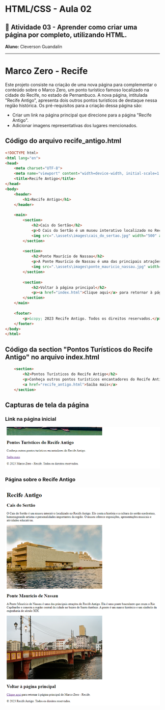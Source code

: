 # HTML/CSS  - Aula 02
## 📄 Atividade 03 - Aprender como criar uma página por completo, utilizando HTML. 
**Aluno:** Cleverson Guandalin

---
# Marco Zero - Recife
Este projeto consiste na criação de uma nova página para complementar o conteúdo sobre o Marco Zero, um ponto turístico famoso localizado na cidade do Recife, no estado de Pernambuco. A nova página, intitulada "Recife Antigo", apresenta dois outros pontos turísticos de destaque nessa região histórica. Os pré-requisitos para a criação dessa página são:

- Criar um link na página principal que direcione para a página "Recife Antigo".
- Adicionar imagens representativas dos lugares mencionados.


## Código do arquivo recife_antigo.html
```html
<!DOCTYPE html>
<html lang="en">
<head>
    <meta charset="UTF-8">
    <meta name="viewport" content="width=device-width, initial-scale=1.0">
    <title>Recife Antigo</title>
</head>
<body>
    <header>
        <h1>Recife Antigo</h1>
    </header>

    <main>
        <section>
            <h2>Cais do Sertão</h2>
            <p>O Cais do Sertão é um museu interativo localizado no Recife Antigo. Ele conta a história e a cultura do sertão nordestino, homenageando artistas e personalidades importantes da região. O museu oferece exposições, apresentações musicais e atividades educativas.</p>
            <img src=".\assets\images\cais_do_sertao.jpg" width="500" alt="Imagem do Cais do Sertão">
        </section>

        <section>
            <h2>Ponte Maurício de Nassau</h2>
            <p>A Ponte Maurício de Nassau é uma das principais atrações do Recife Antigo. Ela é uma ponte basculante que cruza o Rio Capibaribe e conecta a região central da cidade ao bairro de Santo Antônio. A ponte é um marco histórico e um símbolo da engenharia do século XIX.</p>
            <img src=".\assets\images\ponte_mauricio_nassau.jpg" width="500" alt="Imagem da Ponte Maurício de Nassau">
        </section>

        <section>
            <h2>Voltar à página principal</h2>
            <p><a href="index.html">Clique aqui</a> para retornar à página principal do Marco Zero - Recife.</p>
        </section>
    </main>

    <footer>
        <p>&copy; 2023 Recife Antigo. Todos os direitos reservados.</p>
    </footer>
</body>
</html>
```
## Código da section "Pontos Turísticos do Recife Antigo" no arquivo index.html
```html
    <section>
        <h2>Pontos Turísticos do Recife Antigo</h2>
        <p>Conheça outros pontos turísticos encantadores do Recife Antigo.</p>
        <a href="recife_antigo.html">Saiba mais</a>
    </section>
```


## Capturas de tela da página
### Link na página inicial
<img src=".\MarcoZero.png" width=800 alt="Link página Recife Antigo">

### Página sobre o Recife Antigo
<img src=".\RecifeAntigoIndex.png" width=800 alt="Recife Antigo">